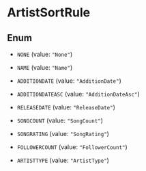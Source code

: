 

# ArtistSortRule

## Enum


* `NONE` (value: `"None"`)

* `NAME` (value: `"Name"`)

* `ADDITIONDATE` (value: `"AdditionDate"`)

* `ADDITIONDATEASC` (value: `"AdditionDateAsc"`)

* `RELEASEDATE` (value: `"ReleaseDate"`)

* `SONGCOUNT` (value: `"SongCount"`)

* `SONGRATING` (value: `"SongRating"`)

* `FOLLOWERCOUNT` (value: `"FollowerCount"`)

* `ARTISTTYPE` (value: `"ArtistType"`)



